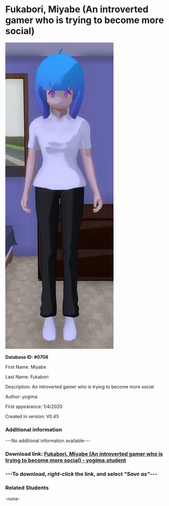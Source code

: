 # Fukabori, Miyabe (An introverted gamer who is trying to become more social)

<img src="../../Files/Images/Fukabori, Miyabe (An introverted gamer who is trying to become more social).png" title="Fukabori, Miyabe (An introverted gamer who is trying to become more social) - yogima">

**Database ID: #0708**

First Name: Miyabe

Last Name: Fukabori

Description: An introverted gamer who is trying to become more social

Author: yogima

First appearance: 1/4/2020

Created in version: V0.45

### Additional information

---No additional information available---

### Download link: <a href="https://raw.githubusercontent.com/Arbiter1223/Daigaku-Gurashi-Custom-Students/master/Files/Student%20Files/Fukabori%2C%20Miyabe%20(An%20introverted%20gamer%20who%20is%20trying%20to%20become%20more%20social)%20-%20yogima.student">Fukabori, Miyabe (An introverted gamer who is trying to become more social) - yogima.student</a>

### ---**To download, _right-click_ the link, and select _"Save as"_**---

### Related Students

-none-
